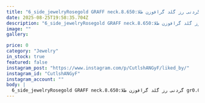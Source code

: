 ```yaml
---
title: "6_side_jewelryRosegold GRAFF neck.گردنی رز گلد گرافوزن طلا:8.650 grوزن سنگ:0.010 gr📬برای سفارش و کسب اطلاعات بیشتر به دایرکت مراجعه فرمایید‌.__________________________#آموزش_پژوهش #آموزش _پرورش #آموزش_میکروستینگ #آموزش_مخراجکاری_مدرن #گوهرنشانی #تولید #گردنبند #اویز #گراف #گردنبند_گراف #طلاسفید #طلازرد #طلاقرمز #نیم_ست #اجرت_پایین #جواهری_انلاین_روجا110wSee translation"
date: 2025-08-25T19:58:35.704Z
description: "6_side_jewelryRosegold GRAFF neck.گردنی رز گلد گرافوزن طلا:8.650 grوزن سنگ:0.010 gr📬برای سفارش و کسب اطلاعات بیشتر به دایرکت مراجعه فرمایید‌.__________________________#آموزش_پژوهش #آموزش _پرورش #آموزش_میکروستینگ #آموزش_مخراجکاری_مدرن #گوهرنشانی #تولید #گردنبند #اویز #گراف #گردنبند_گراف #طلاسفید #طلازرد #طلاقرمز #نیم_ست #اجرت_پایین #جواهری_انلاین_روجا110wSee translation"
image: ""
gallery:

price: 0
category: "Jewelry"
in_stock: true
featured: false
instagram_post: "https://www.instagram.com/p/CutlshANGyF/liked_by/"
instagram_id: "CutlshANGyF"
instagram_account: ""
body: |
  6_side_jewelryRosegold GRAFF neck.گردنی رز گلد گرافوزن طلا:8.650 grوزن سنگ:0.010 gr📬برای سفارش و کسب اطلاعات بیشتر به دایرکت مراجعه فرمایید‌.__________________________#آموزش_پژوهش #آموزش _پرورش #آموزش_میکروستینگ #آموزش_مخراجکاری_مدرن #گوهرنشانی #تولید #گردنبند #اویز #گراف #گردنبند_گراف #طلاسفید #طلازرد #طلاقرمز #نیم_ست #اجرت_پایین #جواهری_انلاین_روجا110wSee translation
---
```

